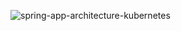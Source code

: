 ![spring-app-architecture-kubernetes](https://github.com/user-attachments/assets/97be3855-d5a9-4462-9565-56339a7871bb)
